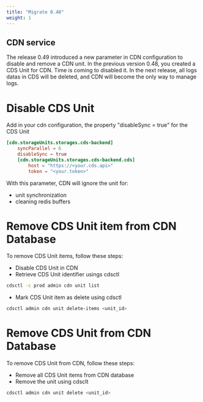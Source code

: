 ```yaml
---
title: "Migrate 0.48"
weight: 1
---
```


## CDN service

The release 0.49 introduced a new parameter in CDN configuration to disable and remove a CDN unit.
In the previous version 0.48, you created a CDS Unit for CDN. Time is coming to disabled it.
In the next release, all logs datas in CDS will be deleted, and CDN will become the only way to manage logs.


# Disable CDS Unit

Add in your cdn configuration, the property "disableSync = true" for the CDS Unit

```toml
[cdn.storageUnits.storages.cds-backend]
    syncParallel = 6
    disableSync = true
    [cdn.storageUnits.storages.cds-backend.cds]
        host = "https://<your.cds.api>"
        token = "<your.token>"
```

With this parameter, CDN will ignore the unit for:

* unit synchronization
* cleaning redis buffers

# Remove CDS Unit item from CDN Database

To remove CDS Unit items, follow these steps:

* Disable CDS Unit in CDN
* Retrieve CDS Unit identifier usings cdsctl 

```sh
cdsctl -c prod admin cdn unit list
```
   * Mark CDS Unit item as delete using cdsctl
```sh
cdsctl admin cdn unit delete-items <unit_id>
```

# Remove CDS Unit from CDN Database

To remove CDS Unit from CDN, follow these steps:

* Remove all CDS Unit items from CDN database
* Remove the unit using cdsclt

```sh
cdsctl admin cdn unit delete <unit_id>
```

